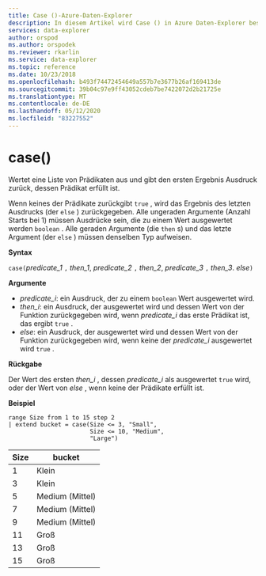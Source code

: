 ```yaml
---
title: Case ()-Azure-Daten-Explorer
description: In diesem Artikel wird Case () in Azure Daten-Explorer beschrieben.
services: data-explorer
author: orspod
ms.author: orspodek
ms.reviewer: rkarlin
ms.service: data-explorer
ms.topic: reference
ms.date: 10/23/2018
ms.openlocfilehash: b493f74472454649a557b7e3677b26af169413de
ms.sourcegitcommit: 39b04c97e9ff43052cdeb7be7422072d2b21725e
ms.translationtype: MT
ms.contentlocale: de-DE
ms.lasthandoff: 05/12/2020
ms.locfileid: "83227552"
---
```

# <a name="case"></a>case()

Wertet eine Liste von Prädikaten aus und gibt den ersten Ergebnis Ausdruck zurück, dessen Prädikat erfüllt ist.

Wenn keines der Prädikate zurückgibt `true` , wird das Ergebnis des letzten Ausdrucks (der `else` ) zurückgegeben.
Alle ungeraden Argumente (Anzahl Starts bei 1) müssen Ausdrücke sein, die zu einem Wert ausgewertet werden `boolean` .
Alle geraden Argumente (die `then` s) und das letzte Argument (der `else` ) müssen denselben Typ aufweisen.

**Syntax**

`case(`*predicate_1* `,` *then_1*, *predicate_2* `,` *then_2*, *predicate_3* `,` *then_3*. *else*`)`

**Argumente**

* *predicate_i*: ein Ausdruck, der zu einem `boolean` Wert ausgewertet wird.
* *then_i*: ein Ausdruck, der ausgewertet wird und dessen Wert von der Funktion zurückgegeben wird, wenn *predicate_i* das erste Prädikat ist, das ergibt `true` .
* *else*: ein Ausdruck, der ausgewertet wird und dessen Wert von der Funktion zurückgegeben wird, wenn keine der *predicate_i* ausgewertet wird `true` .

**Rückgabe**

Der Wert des ersten *then_i* , dessen *predicate_i* als ausgewertet `true` wird, oder der Wert von *else* , wenn keine der Prädikate erfüllt ist.

**Beispiel**

<!-- csl: https://help.kusto.windows.net:443/Samples -->
```kusto
range Size from 1 to 15 step 2
| extend bucket = case(Size <= 3, "Small", 
                       Size <= 10, "Medium", 
                       "Large")
```

|Size|bucket|
|---|---|
|1|Klein|
|3|Klein|
|5|Medium (Mittel)|
|7|Medium (Mittel)|
|9|Medium (Mittel)|
|11|Groß|
|13|Groß|
|15|Groß|
